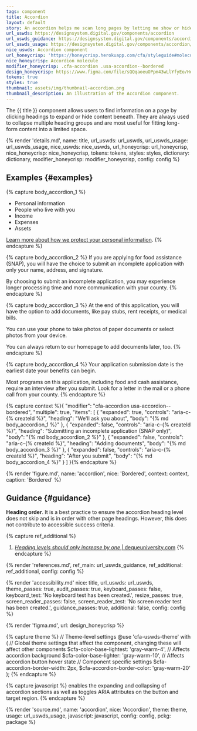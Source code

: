 ```yaml
---
tags: component
title: Accordion
layout: default
story: An accordion helps me scan long pages by letting me show or hide sections of text.
url_uswds: https://designsystem.digital.gov/components/accordion
url_uswds_guidance: https://designsystem.digital.gov/components/accordion/#guidance
url_uswds_usage: https://designsystem.digital.gov/components/accordion/#using-the-accordion-component-2
nice_uswds: Accordion component
url_honeycrisp: 'https://honeycrisp.herokuapp.com/cfa/styleguide#molecules-accordion'
nice_honeycrisp: Accordion molecule
modifier_honeycrisp: .cfa-accordion .usa-accordion--bordered
design_honeycrisp: https://www.figma.com/file/sQQqaoeuOPpm43wLlYfyEo/Honeycrisp-Design-System?type=design&node-id=5002-536&mode=design
tokens: true
styles: true
thumbnail: assets/img/thumbnail-accordion.png
thumbnail_description: An illustration of the Accordion component.
---
```


<!-- INTRO -->

The {{ title }} component allows users to find information on a page by clicking headings to expand or hide content beneath. They are always used to collapse multiple heading groups and are most useful for fitting long-form content into a limited space.

<!-- DETAILS -->

{% render 'details.md',
  name: title,
  url_uswds: url_uswds,
  url_uswds_usage: url_uswds_usage,
  nice_uswds: nice_uswds,
  url_honeycrisp: url_honeycrisp,
  nice_honeycrisp: nice_honeycrisp,
  tokens: tokens,
  styles: styles,
  dictionary: dictionary,
  modifier_honeycrisp: modifier_honeycrisp,
  config: config %}

## Examples {#examples}

{% capture body_accordion_1 %}
* Personal information
* People who live with you
* Income
* Expenses
* Assets

[Learn more about how we protect your personal information](#).
{% endcapture %}

{% capture body_accordion_2 %}
If you are applying for food assistance (SNAP), you will have the choice to submit an incomplete application with only your name, address, and signature.

By choosing to submit an incomplete application, you may experience longer processing time and more communication with your county.
{% endcapture %}

{% capture body_accordion_3 %}
At the end of this application, you will have the option to add documents, like pay stubs, rent receipts, or medical bills.

You can use your phone to take photos of paper documents or select photos from your device.

You can always return to our homepage to add documents later, too.
{% endcapture %}

{% capture body_accordion_4 %}
Your application submission date is the earliest date your benefits can begin.

Most programs on this application, including food and cash assistance, require an interview after you submit. Look for a letter in the mail or a phone call from your county.
{% endcapture %}

{% capture context %}{
  "modifier": "cfa-accordion usa-accordion--bordered",
  "multiple": true,
  "items": [
    {
      "expanded": true,
      "controls": "aria-c-{% createId %}",
      "heading": "We'll ask you about",
      "body": "{% md body_accordion_1 %}"
    },
    {
      "expanded": false,
      "controls": "aria-c-{% createId %}",
      "heading": "Submitting an incomplete application (SNAP only)",
      "body": "{% md body_accordion_2 %}"
    },
    {
      "expanded": false,
      "controls": "aria-c-{% createId %}",
      "heading": "Adding documents",
      "body": "{% md body_accordion_3 %}"
    },
    {
      "expanded": false,
      "controls": "aria-c-{% createId %}",
      "heading": "After you submit",
      "body": "{% md body_accordion_4 %}"
    }
  ]
}{% endcapture %}

{% render 'figure.md', name: 'accordion', nice: 'Bordered', context: context, caption: 'Bordered' %}

<!-- GUIDANCE -->

## Guidance {#guidance}

**Heading order**. It is a best practice to ensure the accordion heading level does not skip and is in order with other page headings. However, this does not contribute to accessible success criteria.

{% capture ref_additional %}
1. <a href="https://dequeuniversity.com/rules/axe/4.7/heading-order?application=AxeEdge" target="_blank" rel="noopener nofollow" class="usa-link--external"><cite>Heading levels should only increase by one</cite> | dequeuniversity.com</a>
{% endcapture %}

{% render 'references.md', ref_main: url_uswds_guidance, ref_additional: ref_additional, config: config %}

<!-- ACCESSIBILITY -->

{% render 'accessibility.md'
  nice: title,
  url_uswds: url_uswds,
  theme_passes: true,
  audit_passes: true,
  keyboard_passes: false,
  keyboard_test: 'No keyboard test has been created.',
  resize_passes: true,
  screen_reader_passes: false,
  screen_reader_test: 'No screen reader test has been created.',
  guidance_passes: true,
  additional: false,
  config: config %}

<!-- DESIGN -->

{% render 'figma.md', url: design_honeycrisp %}

<!-- SOURCE -->

{% capture theme %}
// Theme-level settings
@use 'cfa-uswds-theme' with (
  // Global theme settings that affect the component, changing these will affect other components
  $cfa-color-base-lightest: 'gray-warm-4', // Affects accordion background
  $cfa-color-base-lighter: 'gray-warm-10', // Affects accordion button hover state
  // Component specific settings
  $cfa-accordion-border-width: 2px,
  $cfa-accordion-border-color: 'gray-warm-20'
);
{% endcapture %}

{% capture javascript %}
enables the expanding and collapsing of accordion sections as well as toggles ARIA attributes on the button and target region.
{% endcapture %}

{% render 'source.md', name: 'accordion', nice: 'Accordion', theme: theme, usage: url_uswds_usage, javascript: javascript, config: config, pckg: package %}
